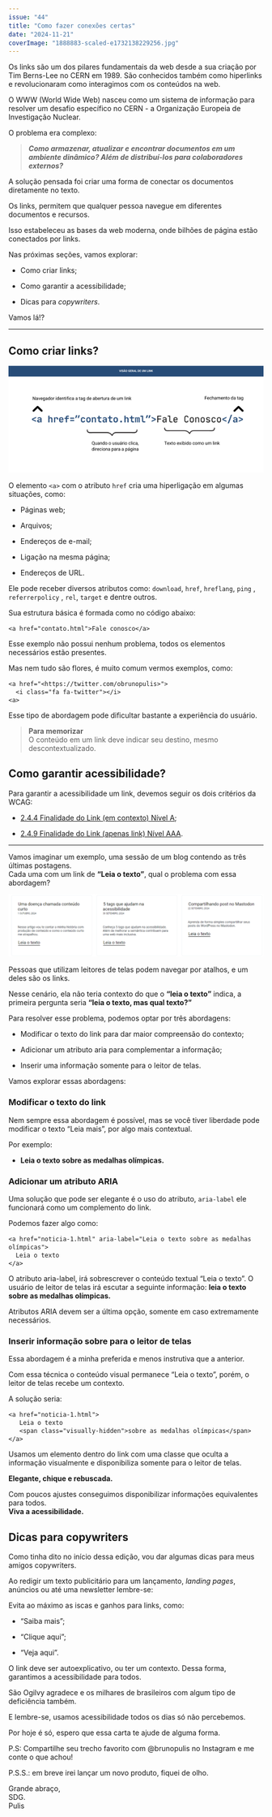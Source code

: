 ```yaml
---
issue: "44"
title: "Como fazer conexões certas"
date: "2024-11-21"
coverImage: "1888883-scaled-e1732138229256.jpg"
---
```


Os links são um dos pilares fundamentais da web desde a sua criação por Tim Berns-Lee no CERN em 1989. São conhecidos também como hiperlinks e revolucionaram como interagimos com os conteúdos na web.

O WWW (World Wide Web) nasceu como um sistema de informação para resolver um desafio específico no CERN - a Organização Europeia de Investigação Nuclear.

O problema era complexo:

> _**Como armazenar, atualizar e encontrar documentos em um ambiente dinâmico? Além de distribuí-los para colaboradores externos?**_

A solução pensada foi criar uma forma de conectar os documentos diretamente no texto.

Os links, permitem que qualquer pessoa navegue em diferentes documentos e recursos.

Isso estabeleceu as bases da web moderna, onde bilhões de página estão conectados por links.

Nas próximas seções, vamos explorar:

- Como criar links;

- Como garantir a acessibilidade;

- Dicas para _copywriters_.

Vamos lá!?

* * *

## Como criar links?

![A imagem ilustra os elementos-chave de uma tag de link HTML: o atributo "href" que contém o endereço do link, e o texto entre as tags <a> que é exibido ao usuário. Ela apresenta de forma visual como o navegador identifica e exibe a informação de um link.](images/overview-link.png)

O elemento `<a>` com o atributo `href` cria uma hiperligação em algumas situações, como:

- Páginas web;

- Arquivos;

- Endereços de e-mail;

- Ligação na mesma página;

- Endereços de URL.

Ele pode receber diversos atributos como: `download`, `href`, `hreflang`, `ping` , `referrerpolicy` , `rel`, `target` e dentre outros.

Sua estrutura básica é formada como no código abaixo:

```markup
<a href="contato.html">Fale conosco</a> 
```

Esse exemplo não possui nenhum problema, todos os elementos necessários estão presentes.

Mas nem tudo são flores, é muito comum vermos exemplos, como:

```markup
<a href="<https://twitter.com/obrunopulis>">
  <i class="fa fa-twitter"></i>
<a> 
```

Esse tipo de abordagem pode dificultar bastante a experiência do usuário.

> **Para memorizar**  
> O conteúdo em um link deve indicar seu destino, mesmo descontextualizado.

## Como garantir acessibilidade?

Para garantir a acessibilidade um link, devemos seguir os dois critérios da WCAG:

- [2.4.4 Finalidade do Link (em contexto) Nível A](https://www.w3.org/TR/WCAG21/#link-purpose-in-context);

- [2.4.9 Finalidade do Link (apenas link) Nível AAA](https://www.w3.org/WAI/WCAG22/Understanding/link-purpose-link-only).

* * *

Vamos imaginar um exemplo, uma sessão de um blog contendo as três últimas postagens.  
Cada uma com um link de **“Leia o texto”**, qual o problema com essa abordagem?

![](images/blog-1024x251.png)

Pessoas que utilizam leitores de telas podem navegar por atalhos, e um deles são os links.

Nesse cenário, ela não teria contexto do que o **“leia o texto”** indica, a primeira pergunta seria **“leia o texto, mas qual texto?”**

Para resolver esse problema, podemos optar por três abordagens:

- Modificar o texto do link para dar maior compreensão do contexto;

- Adicionar um atributo aria para complementar a informação;

- Inserir uma informação somente para o leitor de telas.

Vamos explorar essas abordagens:

### Modificar o texto do link

Nem sempre essa abordagem é possível, mas se você tiver liberdade pode modificar o texto “Leia mais”, por algo mais contextual.

Por exemplo:

- **Leia o texto sobre as medalhas olímpicas.**

### Adicionar um atributo ARIA

Uma solução que pode ser elegante é o uso do atributo, `aria-label` ele funcionará como um complemento do link.

Podemos fazer algo como:

```markup
<a href="noticia-1.html" aria-label="Leia o texto sobre as medalhas olímpicas">
  Leia o texto
</a>
```

O atributo aria-label, irá sobrescrever o conteúdo textual “Leia o texto”. O usuário de leitor de telas irá escutar a seguinte informação: **leia o texto sobre as medalhas olímpicas.**

Atributos ARIA devem ser a última opção, somente em caso extremamente necessários.

### Inserir informação sobre para o leitor de telas

Essa abordagem é a minha preferida e menos instrutiva que a anterior.

Com essa técnica o conteúdo visual permanece “Leia o texto”, porém, o leitor de telas recebe um contexto.

A solução seria:

```markup
<a href="noticia-1.html">
   Leia o texto
   <span class="visually-hidden">sobre as medalhas olímpicas</span>
</a>
```

Usamos um elemento <span> dentro do link com uma classe que oculta a informação visualmente e disponibiliza somente para o leitor de telas.

**Elegante, chique e rebuscada.**

Com poucos ajustes conseguimos disponibilizar informações equivalentes para todos.  
**Viva a acessibilidade.**

## Dicas para copywriters

Como tinha dito no início dessa edição, vou dar algumas dicas para meus amigos copywriters.

Ao redigir um texto publicitário para um lançamento, _landing pages_, anúncios ou até uma newsletter lembre-se:

Evita ao máximo as iscas e ganhos para links, como:

- “Saiba mais”;

- “Clique aqui”;

- “Veja aqui”.

O link deve ser autoexplicativo, ou ter um contexto. Dessa forma, garantimos a acessibilidade para todos.

São Ogilvy agradece e os milhares de brasileiros com algum tipo de deficiência também.

E lembre-se, usamos acessibilidade todos os dias só não percebemos.

Por hoje é só, espero que essa carta te ajude de alguma forma.

P.S: Compartilhe seu trecho favorito com @brunopulis no Instagram e me conte o que achou!

P.S.S.: em breve irei lançar um novo produto, fiquei de olho.

Grande abraço,  
SDG.  
Pulis

